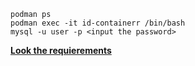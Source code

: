 

```shell
podman ps
podman exec -it id-containerr /bin/bash
mysql -u user -p <input the password>
```

**[Look the requierements](requirements.md)**